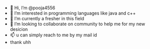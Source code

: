 - 👋 Hi, I’m @pooja4556
- 👀 I’m interested in programming languages like java and c++
- 🌱 I’m currently  a fresher in this field 
- 💞️ I’m looking to collaborate on community to help me for my new desicion 
- 📫 u can simply reach to me by my mail id 
- thank uhh 
<!---
pooja4556/pooja4556 is a ✨ special ✨ repository because its `README.md` (this file) appears on your GitHub profile.
You can click the Preview link to take a look at your changes.
--->
